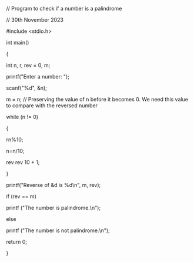 // Program to check if a number is a palindrome

// 30th November 2023

#include <stdio.h>

int main()

{

int n, r, rev = 0, m;

printf("Enter a number: ");

scanf("%d", &n);

m = n; // Preserving the value of n before it becomes 0. We need this value to compare with the reversed number

while (n != 0)

{

rn%10;

n=n/10;

rev rev 10 + 1;

}

printf("Reverse of &d is %d\n", m, rev);

if (rev == m)

printf ("The number is palindrome.\n");

else

printf ("The number is not palindrome.\n");

return 0;

}
